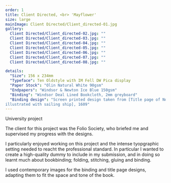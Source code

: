 ```yaml
---
order: 1
title: Client Directed, <br> 'Mayflower'
size: large
mainImage: Client Directed/Client_directed-01.jpg
gallery:
  Client Directed/Client_directed-02.jpg: ""
  Client Directed/Client_directed-03.jpg: ""
  Client Directed/Client_directed-04.jpg: ""
  Client Directed/Client_directed-05.jpg: ""
  Client Directed/Client_directed-06.jpg: ""
  Client Directed/Client_directed-07.jpg: ""
  Client Directed/Client_directed-08.jpg: ""

details:
  "Size": 156 x 234mm
  "Typeface": Ten Oldstyle with IM Fell DW Pica display
  "Paper Stock": "Olin Natural White 90gsm"
  "Endpapers": "Windsor & Newton Ice Blue 150gsm"
  "Binding": "Windsor Deal Lined Bookcloth, 2mm greyboard"
  "Binding design": "Screen printed design taken from [Title page of Nova Brittania: offering most excellent fruits by planting in Virginia,
illustrated with sailing ship], 1609" 
---
```


University project

The client for this project was the Folio Society, who briefed me and supervised my progress with the designs.

I particularly enjoyed working on this project and the intense tyopgraphic setting needed to reacht the professional standard. In particular I wanted to create a high-quality dummy to include in my submission, and in doing so learnt much about bookbinding; folding, stitching, gluing and binding.

I used contemporary images for the binding and title page designs, adapting them to fit the space and tone of the book.